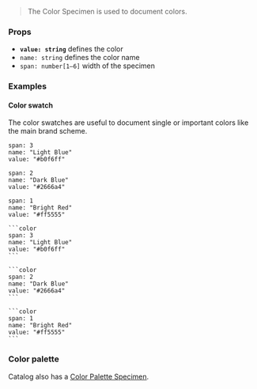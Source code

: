 > The Color Specimen is used to document colors.

### Props

- __`value: string`__ defines the color
- `name: string` defines the color name
- `span: number[1–6]` width of the specimen

### Examples

#### Color swatch

The color swatches are useful to document single or important colors like the main brand scheme.

```color
span: 3
name: "Light Blue"
value: "#b0f6ff"
```

```color
span: 2
name: "Dark Blue"
value: "#2666a4"
```

```color
span: 1
name: "Bright Red"
value: "#ff5555"
```

````code
```color
span: 3
name: "Light Blue"
value: "#b0f6ff"
```

```color
span: 2
name: "Dark Blue"
value: "#2666a4"
```

```color
span: 1
name: "Bright Red"
value: "#ff5555"
```
````


### Color palette

Catalog also has a [Color Palette Specimen](/specimens/color-palette).
